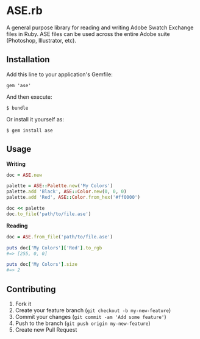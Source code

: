# ASE.rb

A general purpose library for reading and writing Adobe Swatch Exchange files in Ruby. ASE files can be used across the entire Adobe suite (Photoshop, Illustrator, etc).

## Installation

Add this line to your application's Gemfile:

    gem 'ase'

And then execute:

    $ bundle

Or install it yourself as:

    $ gem install ase

## Usage

**Writing**

``` ruby
doc = ASE.new

palette = ASE::Palette.new('My Colors')
palette.add 'Black', ASE::Color.new(0, 0, 0)
palette.add 'Red', ASE::Color.from_hex('#ff0000')

doc << palette
doc.to_file('path/to/file.ase')
```

**Reading**

``` ruby
doc = ASE.from_file('path/to/file.ase')

puts doc['My Colors']['Red'].to_rgb
#=> [255, 0, 0]

puts doc['My Colors'].size
#=> 2
```

## Contributing

1. Fork it
2. Create your feature branch (`git checkout -b my-new-feature`)
3. Commit your changes (`git commit -am 'Add some feature'`)
4. Push to the branch (`git push origin my-new-feature`)
5. Create new Pull Request
